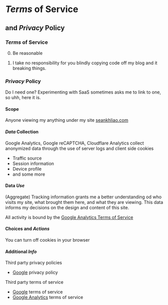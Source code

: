 # _Terms_ of Service

## and _Privacy_ Policy

### _Terms_ of Service

0. Be reasonable

1. I take no responsibility for you blindly copying code off my blog and it breaking things.

### _Privacy_ Policy

Do I need one?
Experimenting with SaaS sometimes asks me to link to one,
so uhh, here it is.

#### Scope

Anyone viewing my anything under my site [seankhliao.com](https://seankhliao.com)

#### _Data_ Collection

Google Analytics, Google reCAPTCHA, Cloudflare Analytics collect anonymized data through the use of server logs and client side cookies

- Traffic source
- Session information
- Device profile
- and some more

#### Data _Use_

(Aggregate) Tracking information grants me a better understanding od who visits my site, what brought them here,
and what they are viewing. This data informs my decisions on the design and content of this site.

All activity is bound by the
[Google Analytics Terms of Service](https://www.google.com/analytics/terms/)

#### Choices and _Actions_

You can turn off cookies in your browser

#### Additional _Info_

Third party privacy policies

- [Google](https://policies.google.com/privacy?hl=en) privacy policy

Third party terms of service

- [Google](https://policies.google.com/terms?hl=en) terms of service
- [Google Analytics](https://www.google.com/analytics/terms/us.html) terms of service
